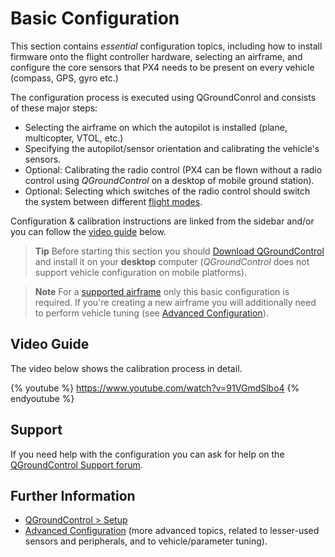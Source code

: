 # Basic Configuration

This section contains *essential* configuration topics, including how to install firmware onto the flight controller hardware, selecting an airframe, and configure the core sensors that PX4 needs to be present on every vehicle (compass, GPS, gyro etc.)

The configuration process is executed using QGroundConrol and consists of these major steps:

- Selecting the airframe on which the autopilot is installed (plane, multicopter, VTOL, etc.)
- Specifying the autopilot/sensor orientation and calibrating the vehicle's sensors.
- Optional: Calibrating the radio control (PX4 can be flown without a radio control using *QGroundControl* on a desktop of mobile ground station).
- Optional: Selecting which switches of the radio control should switch the system between different [flight modes](../config/flight_mode.md).

Configuration & calibration instructions are linked from the sidebar and/or you can follow the [video guide](#video-guide) below. 

> **Tip** Before starting this section you should [Download QGroundControl](http://qgroundcontrol.org/downloads) and install it on your **desktop** computer (*QGroundControl* does not support vehicle configuration on mobile platforms).

<span></span>
> **Note** For a [supported airframe](../config/airframe.md) only this basic configuration is required. If you're creating a new airframe you will additionally need to perform vehicle tuning (see [Advanced Configuration](../advanced_config/README.md)).


## Video Guide

The video below shows the calibration process in detail.

{% youtube %}
https://www.youtube.com/watch?v=91VGmdSlbo4
{% endyoutube %}


## Support

If you need help with the configuration you can ask for help on the [QGroundControl Support forum](http://discuss.px4.io/c/qgroundcontrol/qgroundcontrol-usage).



## Further Information

* [QGroundControl > Setup](https://docs.qgroundcontrol.com/en/SetupView/SetupView.html)
* [Advanced Configuration](../advanced_config/README.md) (more advanced topics, related to lesser-used sensors and peripherals, and to vehicle/parameter tuning).


